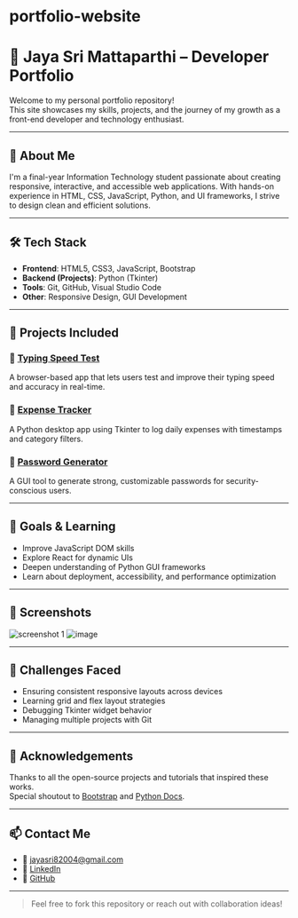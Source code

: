 # portfolio-website
# 💼 Jaya Sri Mattaparthi – Developer Portfolio

Welcome to my personal portfolio repository!  
This site showcases my skills, projects, and the journey of my growth as a front-end developer and technology enthusiast.

---

## 📌 About Me

I'm a final-year Information Technology student passionate about creating responsive, interactive, and accessible web applications. With hands-on experience in HTML, CSS, JavaScript, Python, and UI frameworks, I strive to design clean and efficient solutions.

---



## 🛠 Tech Stack

- **Frontend**: HTML5, CSS3, JavaScript, Bootstrap
- **Backend (Projects)**: Python (Tkinter)
- **Tools**: Git, GitHub, Visual Studio Code
- **Other**: Responsive Design, GUI Development

---

## 📂 Projects Included

### 🔹 [Typing Speed Test](https://github.com/jaya-sri-mattaparthi/typing_speed_test)
A browser-based app that lets users test and improve their typing speed and accuracy in real-time.

### 🔹 [Expense Tracker](https://github.com/jaya-sri-mattaparthi/expense_tracker)
A Python desktop app using Tkinter to log daily expenses with timestamps and category filters.

### 🔹 [Password Generator](https://github.com/jaya-sri-mattaparthi/password_generator.py)
A GUI tool to generate strong, customizable passwords for security-conscious users.


---

## 🎯 Goals & Learning

- Improve JavaScript DOM skills  
- Explore React for dynamic UIs  
- Deepen understanding of Python GUI frameworks  
- Learn about deployment, accessibility, and performance optimization

---

## 📸 Screenshots
![screenshot 1](https://github.com/user-attachments/assets/2fe6f0e3-1cb3-479e-ab04-52ea96086475)
![image](https://github.com/user-attachments/assets/bc5b91bd-8461-4def-991a-a5caca60f10e)



---

## 🧩 Challenges Faced

- Ensuring consistent responsive layouts across devices  
- Learning grid and flex layout strategies  
- Debugging Tkinter widget behavior  
- Managing multiple projects with Git

---

## 🙌 Acknowledgements

Thanks to all the open-source projects and tutorials that inspired these works.  
Special shoutout to [Bootstrap](https://getbootstrap.com/) and [Python Docs](https://docs.python.org/3/).

---

## 📫 Contact Me

- 📧 [jayasri82004@gmail.com](mailto:jayasri82004@gmail.com)  
- 🔗 [LinkedIn](https://www.linkedin.com/in/jaya-sri-durga-aishwarya-b01254252)  
- 🐙 [GitHub](https://github.com/jaya-sri-mattaparthi)

---

> Feel free to fork this repository or reach out with collaboration ideas!
